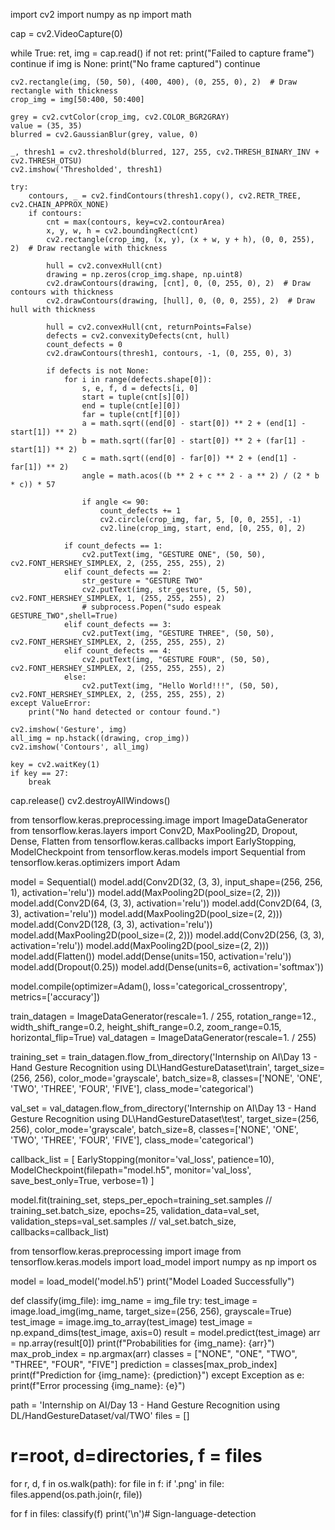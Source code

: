 import cv2
import numpy as np
import math

cap = cv2.VideoCapture(0)

while True:
    ret, img = cap.read()
    if not ret:
        print("Failed to capture frame")
        continue
    if img is None:
        print("No frame captured")
        continue

    cv2.rectangle(img, (50, 50), (400, 400), (0, 255, 0), 2)  # Draw rectangle with thickness
    crop_img = img[50:400, 50:400]

    grey = cv2.cvtColor(crop_img, cv2.COLOR_BGR2GRAY)
    value = (35, 35)
    blurred = cv2.GaussianBlur(grey, value, 0)

    _, thresh1 = cv2.threshold(blurred, 127, 255, cv2.THRESH_BINARY_INV + cv2.THRESH_OTSU)
    cv2.imshow('Thresholded', thresh1)

    try:
        contours, _ = cv2.findContours(thresh1.copy(), cv2.RETR_TREE, cv2.CHAIN_APPROX_NONE)
        if contours:
            cnt = max(contours, key=cv2.contourArea)
            x, y, w, h = cv2.boundingRect(cnt)
            cv2.rectangle(crop_img, (x, y), (x + w, y + h), (0, 0, 255), 2)  # Draw rectangle with thickness

            hull = cv2.convexHull(cnt)
            drawing = np.zeros(crop_img.shape, np.uint8)
            cv2.drawContours(drawing, [cnt], 0, (0, 255, 0), 2)  # Draw contours with thickness
            cv2.drawContours(drawing, [hull], 0, (0, 0, 255), 2)  # Draw hull with thickness

            hull = cv2.convexHull(cnt, returnPoints=False)
            defects = cv2.convexityDefects(cnt, hull)
            count_defects = 0
            cv2.drawContours(thresh1, contours, -1, (0, 255, 0), 3)

            if defects is not None:
                for i in range(defects.shape[0]):
                    s, e, f, d = defects[i, 0]
                    start = tuple(cnt[s][0])
                    end = tuple(cnt[e][0])
                    far = tuple(cnt[f][0])
                    a = math.sqrt((end[0] - start[0]) ** 2 + (end[1] - start[1]) ** 2)
                    b = math.sqrt((far[0] - start[0]) ** 2 + (far[1] - start[1]) ** 2)
                    c = math.sqrt((end[0] - far[0]) ** 2 + (end[1] - far[1]) ** 2)
                    angle = math.acos((b ** 2 + c ** 2 - a ** 2) / (2 * b * c)) * 57

                    if angle <= 90:
                        count_defects += 1
                        cv2.circle(crop_img, far, 5, [0, 0, 255], -1)
                        cv2.line(crop_img, start, end, [0, 255, 0], 2)

                if count_defects == 1:
                    cv2.putText(img, "GESTURE ONE", (50, 50), cv2.FONT_HERSHEY_SIMPLEX, 2, (255, 255, 255), 2)
                elif count_defects == 2:
                    str_gesture = "GESTURE TWO"
                    cv2.putText(img, str_gesture, (5, 50), cv2.FONT_HERSHEY_SIMPLEX, 1, (255, 255, 255), 2)
                    # subprocess.Popen("sudo espeak GESTURE_TWO",shell=True)
                elif count_defects == 3:
                    cv2.putText(img, "GESTURE THREE", (50, 50), cv2.FONT_HERSHEY_SIMPLEX, 2, (255, 255, 255), 2)
                elif count_defects == 4:
                    cv2.putText(img, "GESTURE FOUR", (50, 50), cv2.FONT_HERSHEY_SIMPLEX, 2, (255, 255, 255), 2)
                else:
                    cv2.putText(img, "Hello World!!!", (50, 50), cv2.FONT_HERSHEY_SIMPLEX, 2, (255, 255, 255), 2)
    except ValueError:
        print("No hand detected or contour found.")

    cv2.imshow('Gesture', img)
    all_img = np.hstack((drawing, crop_img))
    cv2.imshow('Contours', all_img)

    key = cv2.waitKey(1)
    if key == 27:
        break

cap.release()
cv2.destroyAllWindows()

from tensorflow.keras.preprocessing.image import ImageDataGenerator
from tensorflow.keras.layers import Conv2D, MaxPooling2D, Dropout, Dense, Flatten
from tensorflow.keras.callbacks import EarlyStopping, ModelCheckpoint
from tensorflow.keras.models import Sequential
from tensorflow.keras.optimizers import Adam

model = Sequential()
model.add(Conv2D(32, (3, 3), input_shape=(256, 256, 1), activation='relu'))
model.add(MaxPooling2D(pool_size=(2, 2)))
model.add(Conv2D(64, (3, 3), activation='relu'))
model.add(Conv2D(64, (3, 3), activation='relu'))
model.add(MaxPooling2D(pool_size=(2, 2)))
model.add(Conv2D(128, (3, 3), activation='relu'))
model.add(MaxPooling2D(pool_size=(2, 2)))
model.add(Conv2D(256, (3, 3), activation='relu'))
model.add(MaxPooling2D(pool_size=(2, 2)))
model.add(Flatten())
model.add(Dense(units=150, activation='relu'))
model.add(Dropout(0.25))
model.add(Dense(units=6, activation='softmax'))

model.compile(optimizer=Adam(), loss='categorical_crossentropy', metrics=['accuracy'])

train_datagen = ImageDataGenerator(rescale=1. / 255,
                                   rotation_range=12.,
                                   width_shift_range=0.2,
                                   height_shift_range=0.2,
                                   zoom_range=0.15,
                                   horizontal_flip=True)
val_datagen = ImageDataGenerator(rescale=1. / 255)

training_set = train_datagen.flow_from_directory('Internship on AI\\Day 13 - Hand Gesture Recognition using DL\\HandGestureDataset\\train',
                                                 target_size=(256, 256),
                                                 color_mode='grayscale',
                                                 batch_size=8,
                                                 classes=['NONE', 'ONE', 'TWO', 'THREE', 'FOUR', 'FIVE'],
                                                 class_mode='categorical')

val_set = val_datagen.flow_from_directory('Internship on AI\\Day 13 - Hand Gesture Recognition using DL\\HandGestureDataset\\test',
                                          target_size=(256, 256),
                                          color_mode='grayscale',
                                          batch_size=8,
                                          classes=['NONE', 'ONE', 'TWO', 'THREE', 'FOUR', 'FIVE'],
                                          class_mode='categorical')

callback_list = [
    EarlyStopping(monitor='val_loss', patience=10),
    ModelCheckpoint(filepath="model.h5", monitor='val_loss', save_best_only=True, verbose=1)
]

model.fit(training_set,
          steps_per_epoch=training_set.samples // training_set.batch_size,
          epochs=25,
          validation_data=val_set,
          validation_steps=val_set.samples // val_set.batch_size,
          callbacks=callback_list)

from tensorflow.keras.preprocessing import image
from tensorflow.keras.models import load_model
import numpy as np
import os

model = load_model('model.h5')
print("Model Loaded Successfully")

def classify(img_file):
    img_name = img_file
    try:
        test_image = image.load_img(img_name, target_size=(256, 256), grayscale=True)
        test_image = image.img_to_array(test_image)
        test_image = np.expand_dims(test_image, axis=0)
        result = model.predict(test_image)
        arr = np.array(result[0])
        print(f"Probabilities for {img_name}: {arr}")
        max_prob_index = np.argmax(arr)
        classes = ["NONE", "ONE", "TWO", "THREE", "FOUR", "FIVE"]
        prediction = classes[max_prob_index]
        print(f"Prediction for {img_name}: {prediction}")
    except Exception as e:
        print(f"Error processing {img_name}: {e}")

path = 'Internship on AI/Day 13 - Hand Gesture Recognition using DL/HandGestureDataset/val/TWO'
files = []
# r=root, d=directories, f = files
for r, d, f in os.walk(path):
    for file in f:
        if '.png' in file:
            files.append(os.path.join(r, file))

for f in files:
    classify(f)
    print('\n')# Sign-language-detection
